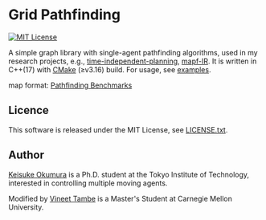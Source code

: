 Grid Pathfinding
===
[![MIT License](http://img.shields.io/badge/license-MIT-blue.svg?style=flat)](LICENSE)

A simple graph library with single-agent pathfinding algorithms, used in my research projects, e.g., [time-independent-planning](https://github.com/Kei18/time-independent-planning), [mapf-IR](https://kei18.github.io/mapf-IR/).
It is written in C++(17) with [CMake](https://cmake.org/) (≥v3.16) build.
For usage, see [examples](https://github.com/Kei18/grid-pathfinding/blob/master/tests/test_graph.cpp).

map format: [Pathfinding Benchmarks](https://movingai.com/benchmarks/)

## Licence
This software is released under the MIT License, see [LICENSE.txt](LICENCE.txt).

## Author
[Keisuke Okumura](https://kei18.github.io) is a Ph.D. student at the Tokyo Institute of Technology, interested in controlling multiple moving agents.

Modified by [Vineet Tambe](https://vineettambe.github.io) is a Master's Student at Carnegie Mellon University.

